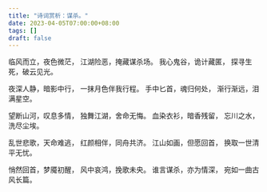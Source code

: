 ```yaml
---
title: "诗词赏析：谋杀。"
date: 2023-04-05T07:00:00+08:00
tags: []
draft: false
---
```


临风而立，夜色微茫，
江湖险恶，掩藏谋杀场。
我心鬼谷，诡计藏匿，
探寻生死，破云见光。

夜深人静，暗影中行，
一抹月色伴我行程。
手中匕首，魂归何处，
渐行渐远，泪满星空。

望断山河，叹息多情，
独舞江湖，舍命无悔。
血染衣衫，暗香残留，
忘川之水，洗尽尘埃。

乱世悲歌，天命难逃，
红颜相伴，同舟共济。
江山如画，但愿回首，
换取一世清平无忧。

悄然回首，梦魇初醒，
风中哀鸿，挽歌未央。
谁言谋杀，亦为情深，
宛如一曲古风长篇。
